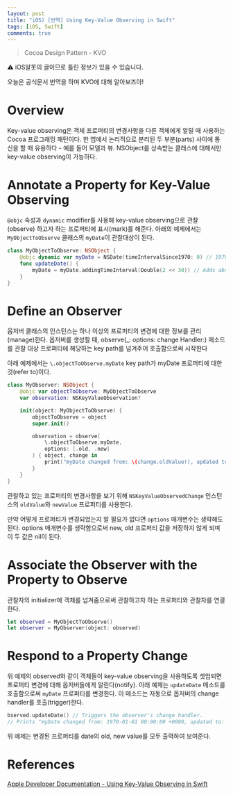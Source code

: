 ```yaml
---
layout: post
title: "iOS) [번역] Using Key-Value Observing in Swift"
tags: [iOS, Swift]
comments: true
---
```


> Cocoa Design Pattern - KVO  

⚠ iOS알못의 글이므로 틀린 정보가 있을 수 있습니다.  

오늘은 공식문서 번역을 하며 KVO에 대해 알아보즈아!

# **Overview**

Key-value observing은 객체 프로퍼티의 변경사항을 다른 객체에게 알릴 때 사용하는 Cocoa 프로그래밍 패턴이다. 한 앱에서 논리적으로 분리된 두 부분(parts) 사이에 통신을 할 때 유용하다 - 예를 들어 모델과 뷰. NSObject를 상속받는 클래스에 대해서만 key-value observing이 가능하다.

# **Annotate a Property for Key-Value Observing**

`@objc` 속성과 `dynamic` modifier를 사용해 key-value observing으로 관찰(observe) 하고자 하는 프로퍼티에 표시(mark)를 해준다. 아래의 예제에서는 `MyObjectToObserve` 클래스의 `myDate`이 관찰대상이 된다.

```swift
class MyObjectToObserve: NSObject {
    @objc dynamic var myDate = NSDate(timeIntervalSince1970: 0) // 1970
    func updateDate() {
        myDate = myDate.addingTimeInterval(Double(2 << 30)) // Adds about 68 years.
    }
}
```

# **Define an Observer**

옵저버 클래스의 인스턴스는 하나 이상의 프로퍼티의 변경에 대한 정보를 관리(manage)한다. 옵저버를 생성할 때, observe(_: options: change Handler:) 메소드를 관찰 대상 프로퍼티에 해당하는 key path를 넘겨주어 호출함으로써 시작한다

아래 예제에서는 `\.objectToObserve.myDate` key path가 myDate 프로퍼티에 대한 것(refer to)이다.

```swift
class MyObserver: NSObject {
    @objc var objectToObserve: MyObjectToObserve
    var observation: NSKeyValueObservation?

    init(object: MyObjectToObserve) {
        objectToObserve = object
        super.init()

        observation = observe(
            \.objectToObserve.myDate,
            options: [.old, .new]
        ) { object, change in
            print("myDate changed from: \(change.oldValue!), updated to: \(change.newValue!)")
        }
    }
}
```

관찰하고 있는 프로퍼티의 변경사항을 보기 위해 `NSKeyValueObservedChange` 인스턴스의 `oldValue`와 `newValue` 프로퍼티를 사용한다.

만약 어떻게 프로퍼티가 변경되었는지 알 필요가 없다면 `options` 매개변수는 생략해도된다. options 매개변수를 생략함으로써 new, old 프로퍼티 값을 저장하지 않게 되며 이 두 값은 nil이 된다.

# **Associate the Observer with the Property to Observe**

관찰자의 initializer에 객체를 넘겨줌으로써 관찰하고자 하는 프로퍼티와 관찰자를 연결한다.

```swift
let observed = MyObjectToObserve()
let observer = MyObserver(object: observed)
```

# **Respond to a Property Change**

위 예제의 observed와 같이 객체들이 key-value observing을 사용하도록 셋업되면 프로퍼티 변경에 대해 옵저버들에게 알린다(notify). 아래 예제는 `updateDate` 메소드를 호출함으로써 `myDate` 프로퍼티를 변경한다. 이 메소드는 자동으로 옵저버의 change handler를 호출(trigger)한다.

```swift
bserved.updateDate() // Triggers the observer's change handler.
// Prints "myDate changed from: 1970-01-01 00:00:00 +0000, updated to: 2038-01-19 03:14:08 +0000"

```

위 예제는 변경된 프로퍼티를 date의 old, new value를 모두 출력하여 보여준다.

# References

[Apple Developer Documentation - Using Key-Value Observing in Swift](https://developer.apple.com/documentation/swift/cocoa_design_patterns/using_key-value_observing_in_swift)
